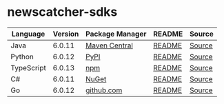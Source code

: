# newscatcher-sdks

|Language|Version|Package Manager|README|Source|
|-|-|-|-|-|
|Java|6.0.11|[Maven Central](https://central.sonatype.com/artifact/com.konfigthis.newscatcherapi/newscatcherapi-java-sdk/6.0.11)|[README](https://github.com/konfig-dev/newscatcher-sdks/tree/HEAD/java#readme)|[Source](https://github.com/konfig-dev/newscatcher-sdks/tree/HEAD/java)|
|Python|6.0.12|[PyPI](https://pypi.org/project/newscatcherapi-python-sdk/6.0.12)|[README](https://github.com/konfig-dev/newscatcher-sdks/tree/HEAD/python#readme)|[Source](https://github.com/konfig-dev/newscatcher-sdks/tree/HEAD/python)|
|TypeScript|6.0.13|[npm](https://www.npmjs.com/package/newscatcherapi-typescript-sdk/v/6.0.13)|[README](https://github.com/konfig-dev/newscatcher-sdks/tree/HEAD/typescript#readme)|[Source](https://github.com/konfig-dev/newscatcher-sdks/tree/HEAD/typescript)|
|C#|6.0.11|[NuGet](https://nuget.org/packages/Newscatcherapi.Net/6.0.11)|[README](https://github.com/konfig-dev/newscatcher-sdks/tree/HEAD/csharp#readme)|[Source](https://github.com/konfig-dev/newscatcher-sdks/tree/HEAD/csharp)|
|Go|6.0.12|[github.com](https://github.com/konfig-dev/newscatcher-go-sdk)|[README](https://github.com/konfig-dev/newscatcher-go-sdk/tree/HEAD#readme)|[Source](https://github.com/konfig-dev/newscatcher-go-sdk/tree/HEAD)|